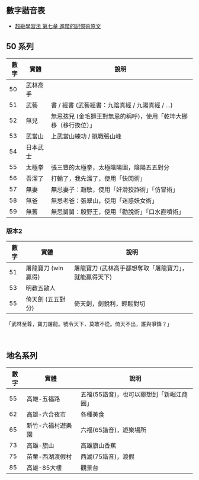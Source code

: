## 數字諧音表
- [超級學習法  第七章  進階的記憶術原文](http://www.wasami.com/booksuper_7th.htm)


## 50 系列

| 數字 | 實體 | 說明 |
|----|------|------|
| 50 |武林高手||
| 51 |武藝|書 / 經書 (武藝經書：九陰真經 / 九陽真經 / ...)|
| 52 |無兒|無忌孩兒 (金毛獅王對無忌的稱呼)，使用「乾坤大挪移（移行換位）」 |
| 53 |武當山|上武當山練功 / 挑戰張山峰|
| 54 |日本武士||
| 55 |太極拳|張三豐的太極拳，太極陰陽圖，陰陽五五對分|
| 56 |吾溜了|打輸了，我先溜了，使用「快閃術」 |
| 57 |無妻|無忌妻子：趙敏，使用「奸滑狡詐術」「仿冒術」|
| 58 |無爸|無忌老爸：張翠山，使用「迷惑妖女術」|
| 59 |無舊|無忌舅舅：殷野王，使用「勸說術」「口水直噴術」|


### 版本2

  | 數字 | 實體 | 說明 |
  |----|------|------|
  | 51 | 屠龍寶刀 (win 贏得) | 屠龍寶刀 (武林高手都想奪取「屠龍寶刀」，就能贏得天下) |
  | 53 | 明教五散人 | |
  | 55 | 倚天劍 (五五對分) | 倚天劍，劍銳利，輕鬆對切 |

「武林至尊，寶刀屠龍。號令天下，莫敢不從。倚天不出，誰與爭鋒？」

<br>

## 地名系列
| 數字 | 實體 | 說明 |
|----|------|------|
| 55 | 高雄-五福路 | 五福(55諧音)，也可以聯想到「新崛江商圈」 |
| 62 | 高雄-六合夜市 | 各種美食 | 
| 65 | 新竹-六福村遊樂園 | 六福(65諧音)，遊樂場所 |
| 73 | 高雄-旗山 | 高雄旗山香蕉 |
| 75 | 苗栗-西湖渡假村 | 西湖(75諧音)，渡假 |
| 85 | 高雄-85大樓| 觀景台 |
